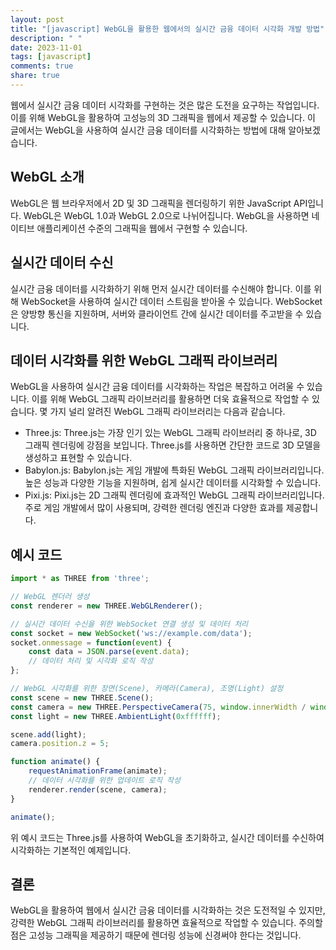 ```yaml
---
layout: post
title: "[javascript] WebGL을 활용한 웹에서의 실시간 금융 데이터 시각화 개발 방법"
description: " "
date: 2023-11-01
tags: [javascript]
comments: true
share: true
---
```


웹에서 실시간 금융 데이터 시각화를 구현하는 것은 많은 도전을 요구하는 작업입니다. 이를 위해 WebGL을 활용하여 고성능의 3D 그래픽을 웹에서 제공할 수 있습니다. 이 글에서는 WebGL을 사용하여 실시간 금융 데이터를 시각화하는 방법에 대해 알아보겠습니다.

## WebGL 소개

WebGL은 웹 브라우저에서 2D 및 3D 그래픽을 렌더링하기 위한 JavaScript API입니다. WebGL은 WebGL 1.0과 WebGL 2.0으로 나뉘어집니다. WebGL을 사용하면 네이티브 애플리케이션 수준의 그래픽을 웹에서 구현할 수 있습니다.

## 실시간 데이터 수신

실시간 금융 데이터를 시각화하기 위해 먼저 실시간 데이터를 수신해야 합니다. 이를 위해 WebSocket을 사용하여 실시간 데이터 스트림을 받아올 수 있습니다. WebSocket은 양방향 통신을 지원하며, 서버와 클라이언트 간에 실시간 데이터를 주고받을 수 있습니다.

## 데이터 시각화를 위한 WebGL 그래픽 라이브러리

WebGL을 사용하여 실시간 금융 데이터를 시각화하는 작업은 복잡하고 어려울 수 있습니다. 이를 위해 WebGL 그래픽 라이브러리를 활용하면 더욱 효율적으로 작업할 수 있습니다. 몇 가지 널리 알려진 WebGL 그래픽 라이브러리는 다음과 같습니다.

- Three.js: Three.js는 가장 인기 있는 WebGL 그래픽 라이브러리 중 하나로, 3D 그래픽 렌더링에 강점을 보입니다. Three.js를 사용하면 간단한 코드로 3D 모델을 생성하고 표현할 수 있습니다.
- Babylon.js: Babylon.js는 게임 개발에 특화된 WebGL 그래픽 라이브러리입니다. 높은 성능과 다양한 기능을 지원하며, 쉽게 실시간 데이터를 시각화할 수 있습니다.
- Pixi.js: Pixi.js는 2D 그래픽 렌더링에 효과적인 WebGL 그래픽 라이브러리입니다. 주로 게임 개발에서 많이 사용되며, 강력한 렌더링 엔진과 다양한 효과를 제공합니다.

## 예시 코드

```javascript
import * as THREE from 'three';

// WebGL 렌더러 생성
const renderer = new THREE.WebGLRenderer();

// 실시간 데이터 수신을 위한 WebSocket 연결 생성 및 데이터 처리
const socket = new WebSocket('ws://example.com/data');
socket.onmessage = function(event) {
    const data = JSON.parse(event.data);
    // 데이터 처리 및 시각화 로직 작성
};

// WebGL 시각화를 위한 장면(Scene), 카메라(Camera), 조명(Light) 설정
const scene = new THREE.Scene();
const camera = new THREE.PerspectiveCamera(75, window.innerWidth / window.innerHeight, 0.1, 1000);
const light = new THREE.AmbientLight(0xffffff);

scene.add(light);
camera.position.z = 5;

function animate() {
    requestAnimationFrame(animate);
    // 데이터 시각화를 위한 업데이트 로직 작성
    renderer.render(scene, camera);
}

animate();
```

위 예시 코드는 Three.js를 사용하여 WebGL을 초기화하고, 실시간 데이터를 수신하여 시각화하는 기본적인 예제입니다.

## 결론

WebGL을 활용하여 웹에서 실시간 금융 데이터를 시각화하는 것은 도전적일 수 있지만, 강력한 WebGL 그래픽 라이브러리를 활용하면 효율적으로 작업할 수 있습니다. 주의할 점은 고성능 그래픽을 제공하기 때문에 렌더링 성능에 신경써야 한다는 것입니다.